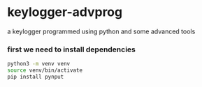 # keylogger-advprog
a keylogger programmed using python and some advanced tools
### first we need to install dependencies
```bash
python3 -m venv venv
source venv/bin/activate
pip install pynput
```